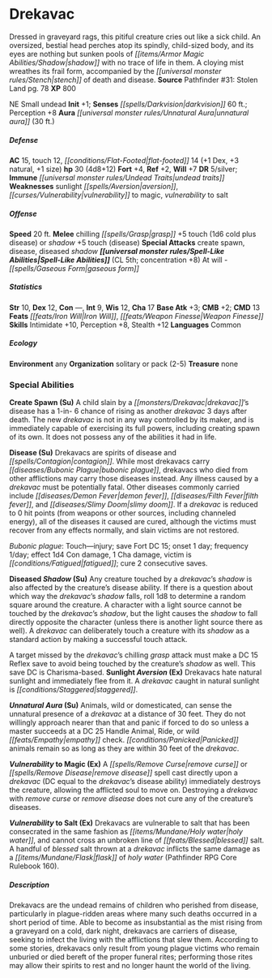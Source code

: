 ﻿---
cssclass: [monsters]
title1: Drekavac
desc_short: Dressed in graveyard rags, this pitiful creature cries out like a sick
  child. An oversized, bestial head perches atop its spindly, child-sized body, and
  its eyes are nothing but sunken pools of shadow with no trace of life in them. A
  cloying mist wreathes its frail form, accompanied by the stench of death and disease.
title2: Drekavac
CR: 3
sources:
- name: 'Pathfinder #31: Stolen Land'
  page: 78
  link: http://paizo.com/pathfinder/adventurePath/kingmaker/v5748btpy8dhc
XP: 800
alignment: NE
size: Small
type: undead
initiative:
  bonus: 1
senses:
  darkvision: 60
auras:
- name: unnatural aura
  radius: 30
AC:
  AC: 15
  touch: 12
  flat_footed: 14
  components:
    dex: 1
    natural: 3
    size: 1
HP:
  HP: 30
  long: 4d8+12
saves:
  fort: 4
  ref: 2
  will: 7
DR:
- amount: 5
  weakness: silver
immunities:
- undead traits
weaknesses:
- sunlight aversion
- vulnerability to magic
- vulnerability to salt
speeds:
  base: 20
attacks:
  melee:
  - - text: chilling grasp +5 touch (1d6 cold plus disease)
      entries:
      - - damage: 1d6
          type: cold
        - effect: disease
      attack: chilling grasp
      bonus:
      - 5
      touch: true
  - - text: shadow +5 touch (disease)
      entries:
      - - effect: disease
      attack: shadow
      bonus:
      - 5
      touch: true
  special:
  - create spawn
  - disease
  - diseased shadow
spell_like_abilities:
  entries:
  - name: gaseous form
    source: default
    freq: At will
  sources:
  - name: default
    CL: 5
    concentration: 8
ability_scores:
  STR: 10
  DEX: 12
  CON:
  INT: 9
  WIS: 12
  CHA: 17
BAB: 3
CMB: 2
CMD: 13
feats:
- name: Iron Will
- name: Weapon Finesse
skills:
  Intimidate: 10
  Perception: 8
  Stealth: 12
languages:
- Common
ecology:
  environment: any
  organization: solitary or pack (2-5)
  treasure_type: none
special_abilities:
  Create Spawn (Su): A child slain by a drekavac's disease has a 1-in- 6 chance of
    rising as another drekavac 3 days after death. The new drekavac is not in any
    way controlled by its maker, and is immediately capable of exercising its full
    powers, including creating spawn of its own. It does not possess any of the abilities
    it had in life.
  Disease (Su): |-
    Drekavacs are spirits of disease and contagion. While most drekavacs carry bubonic plague, drekavacs who died from other afflictions may carry those diseases instead. Any illness caused by a drekavac must be potentially fatal. Other diseases commonly carried include demon fever, filth fever, and slimy doom. If a drekavac is reduced to 0 hit points (from weapons or other sources, including channeled energy), all of the diseases it caused are cured, although the victims must recover from any effects normally, and slain victims are not restored.

    Bubonic plague: Touch-injury; save Fort DC 15; onset 1 day; frequency 1/day; effect 1d4 Con damage, 1 Cha damage, victim is fatigued; cure 2 consecutive saves.
  Diseased Shadow (Su): |-
    Any creature touched by a drekavac's shadow is also affected by the creature's disease ability. If there is a question about which way the drekavac's shadow falls, roll 1d8 to determine a random square around the creature. A character with a light source cannot be touched by the drekavac's shadow, but the light causes the shadow to fall directly opposite the character (unless there is another light source there as well). A drekavac can deliberately touch a creature with its shadow as a standard action by making a successful touch attack.

    A target missed by the drekavac's chilling grasp attack must make a DC 15 Reflex save to avoid being touched by the creature's shadow as well. This save DC is Charisma-based.
  Sunlight Aversion (Ex): Drekavacs hate natural sunlight and immediately flee from
    it. A drekavac caught in natural sunlight is staggered.
  Unnatural Aura (Su): Animals, wild or domesticated, can sense the unnatural presence
    of a drekavac at a distance of 30 feet. They do not willingly approach nearer
    than that and panic if forced to do so unless a master succeeds at a DC 25 Handle
    Animal, Ride, or wild empathy check. Panicked animals remain so as long as they
    are within 30 feet of the drekavac.
  Vulnerability to Magic (Ex): A remove curse or remove disease spell cast directly
    upon a drekavac (DC equal to the drekavac's disease ability) immediately destroys
    the creature, allowing the afflicted soul to move on. Destroying a drekavac with
    remove curse or remove disease does not cure any of the creature's diseases.
  Vulnerability to Salt (Ex): Drekavacs are vulnerable to salt that has been consecrated
    in the same fashion as holy water, and cannot cross an unbroken line of blessed
    salt. A handful of blessed salt thrown at a drekavac inflicts the same damage
    as a flask of holy water (Pathfinder RPG Core Rulebook 160).
desc_long: Drekavacs are the undead remains of children who perished from disease,
  particularly in plague-ridden areas where many such deaths occurred in a short period
  of time. Able to become as insubstantial as the mist rising from a graveyard on
  a cold, dark night, drekavacs are carriers of disease, seeking to infect the living
  with the afflictions that slew them. According to some stories, drekavacs only result
  from young plague victims who remain unburied or died bereft of the proper funeral
  rites; performing those rites may allow their spirits to rest and no longer haunt
  the world of the living.

---

# Drekavac
Dressed in graveyard rags, this pitiful creature cries out like a sick child. An oversized, bestial head perches atop its spindly, child-sized body, and its eyes are nothing but sunken pools of _[[items/Armor Magic Abilities/Shadow|shadow]]_ with no trace of life in them. A cloying mist wreathes its frail form, accompanied by the _[[universal monster rules/Stench|stench]]_ of death and disease.
**Source** Pathfinder #31: Stolen Land pg. 78
**XP** 800

NE Small undead
**Init** +1; **Senses** _[[spells/Darkvision|darkvision]]_ 60 ft.; Perception +8
**Aura** _[[universal monster rules/Unnatural Aura|unnatural aura]]_ (30 ft.)

##### Defense

**AC** 15, touch 12, _[[conditions/Flat-Footed|flat-footed]]_ 14 (+1 Dex, +3 natural, +1 size)
**hp** 30 (4d8+12)
**Fort** +4, **Ref** +2, **Will** +7
**DR** 5/silver; **Immune** _[[universal monster rules/Undead Traits|undead traits]]_
**Weaknesses** sunlight _[[spells/Aversion|aversion]]_, _[[curses/Vulnerability|vulnerability]]_ to magic, _vulnerability_ to salt

##### Offense
**Speed** 20 ft.
**Melee** chilling _[[spells/Grasp|grasp]]_ +5 touch (1d6 cold plus disease) or _shadow_ +5 touch (disease)
**Special Attacks** create spawn, disease, diseased _shadow_
**_[[universal monster rules/Spell-Like Abilities|Spell-Like Abilities]]_** (CL 5th; concentration +8)
At will - _[[spells/Gaseous Form|gaseous form]]_

##### Statistics
**Str** 10, **Dex** 12, **Con** —, **Int** 9, **Wis** 12, **Cha** 17
**Base Atk** +3; **CMB** +2; **CMD** 13
**Feats** _[[feats/Iron Will|Iron Will]]_, _[[feats/Weapon Finesse|Weapon Finesse]]_
**Skills** Intimidate +10, Perception +8, Stealth +12
**Languages** Common

##### Ecology

**Environment** any
**Organization** solitary or pack (2-5)
**Treasure** none

### Special Abilities

**Create Spawn (Su)** A child slain by a _[[monsters/Drekavac|drekavac]]_’s disease has a 1-in- 6 chance of rising as another _drekavac_ 3 days after death. The new _drekavac_ is not in any way controlled by its maker, and is immediately capable of exercising its full powers, including creating spawn of its own. It does not possess any of the abilities it had in life.

**Disease (Su)** Drekavacs are spirits of disease and _[[spells/Contagion|contagion]]_. While most drekavacs carry _[[diseases/Bubonic Plague|bubonic plague]]_, drekavacs who died from other afflictions may carry those diseases instead. Any illness caused by a _drekavac_ must be potentially fatal. Other diseases commonly carried include _[[diseases/Demon Fever|demon fever]]_, _[[diseases/Filth Fever|filth fever]]_, and _[[diseases/Slimy Doom|slimy doom]]_. If a _drekavac_ is reduced to 0 hit points (from weapons or other sources, including channeled energy), all of the diseases it caused are cured, although the victims must recover from any effects normally, and slain victims are not restored.

_Bubonic plague_: Touch—injury; save Fort DC 15; onset 1 day; frequency 1/day; effect 1d4 Con damage, 1 Cha damage, victim is _[[conditions/Fatigued|fatigued]]_; cure 2 consecutive saves.

**Diseased _Shadow_ (Su)** Any creature touched by a _drekavac_’s _shadow_ is also affected by the creature’s disease ability. If there is a question about which way the _drekavac_’s _shadow_ falls, roll 1d8 to determine a random square around the creature. A character with a light source cannot be touched by the _drekavac_’s _shadow_, but the light causes the _shadow_ to fall directly opposite the character (unless there is another light source there as well). A _drekavac_ can deliberately touch a creature with its _shadow_ as a standard action by making a successful touch attack.

A target missed by the _drekavac_’s chilling _grasp_ attack must make a DC 15 Reflex save to avoid being touched by the creature’s _shadow_ as well. This save DC is Charisma-based.
**Sunlight _Aversion_ (Ex)** Drekavacs hate natural sunlight and immediately flee from it. A _drekavac_ caught in natural sunlight is _[[conditions/Staggered|staggered]]_.

**_Unnatural Aura_ (Su)** Animals, wild or domesticated, can sense the unnatural presence of a _drekavac_ at a distance of 30 feet. They do not willingly approach nearer than that and panic if forced to do so unless a master succeeds at a DC 25 Handle Animal, Ride, or wild _[[feats/Empathy|empathy]]_ check. _[[conditions/Panicked|Panicked]]_ animals remain so as long as they are within 30 feet of the _drekavac_.

**_Vulnerability_ to Magic (Ex)** A _[[spells/Remove Curse|remove curse]]_ or _[[spells/Remove Disease|remove disease]]_ spell cast directly upon a _drekavac_ (DC equal to the _drekavac_’s disease ability) immediately destroys the creature, allowing the afflicted soul to move on. Destroying a _drekavac_ with _remove curse_ or _remove disease_ does not cure any of the creature’s diseases.

**_Vulnerability_ to Salt (Ex)** Drekavacs are vulnerable to salt that has been consecrated in the same fashion as _[[items/Mundane/Holy water|holy water]]_, and cannot cross an unbroken line of _[[feats/Blessed|blessed]]_ salt. A handful of _blessed_ salt thrown at a _drekavac_ inflicts the same damage as a _[[items/Mundane/Flask|flask]]_ of _holy water_ (Pathfinder RPG Core Rulebook 160).

##### Description

Drekavacs are the undead remains of children who perished from disease, particularly in plague-ridden areas where many such deaths occurred in a short period of time. Able to become as insubstantial as the mist rising from a graveyard on a cold, dark night, drekavacs are carriers of disease, seeking to infect the living with the afflictions that slew them. According to some stories, drekavacs only result from young plague victims who remain unburied or died bereft of the proper funeral rites; performing those rites may allow their spirits to rest and no longer haunt the world of the living.